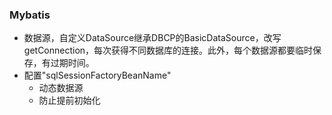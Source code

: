 ### Mybatis
- 数据源，自定义DataSource继承DBCP的BasicDataSource，改写getConnection，每次获得不同数据库的连接。此外，每个数据源都要临时保存，有过期时间。
- 配置"sqlSessionFactoryBeanName"
  - 动态数据源
  - 防止提前初始化
